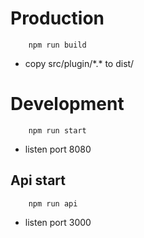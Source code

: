 # Production
        npm run build
* copy src/plugin/\*.\*  to dist/
  
# Development
        npm run start
* listen port 8080

## Api start
        npm run api
* listen port 3000
